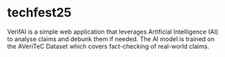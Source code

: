 # techfest25

VerifAI is a simple web application that leverages Artificial Intelligence (AI) to analyse claims and debunk them if needed. The AI model is trained on the AVeriTeC Dataset which covers fact-checking of real-world claims.
